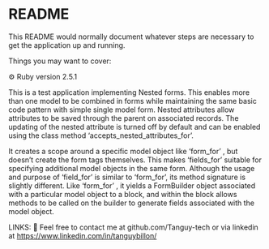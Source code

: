 # README

This README would normally document whatever steps are necessary to get the
application up and running.

Things you may want to cover:

⚙️ Ruby version 2.5.1

This is a test application implementing Nested forms.
This enables more than one model to be combined in forms while maintaining the same basic code pattern with simple single model form. Nested attributes allow attributes to be saved through the parent on associated records. The updating of the nested attribute is turned off by default and can be enabled using the class method ‘accepts_nested_attributes_for’.

It creates a scope around a specific model object like ‘form_for’ , but doesn’t create the form tags themselves. This makes ‘fields_for’ suitable for specifying additional model objects in the same form. Although the usage and purpose of ‘field_for’ is similar to ‘form_for’, its method signature is slightly different. Like ‘form_for’ , it yields a FormBuilder object associated with a particular model object to a block, and within the block allows methods to be called on the builder to generate fields associated with the model object.


LINKS:
🔗 Feel free to contact me at github.com/Tanguy-tech or via linkedin at https://www.linkedin.com/in/tanguybillon/
